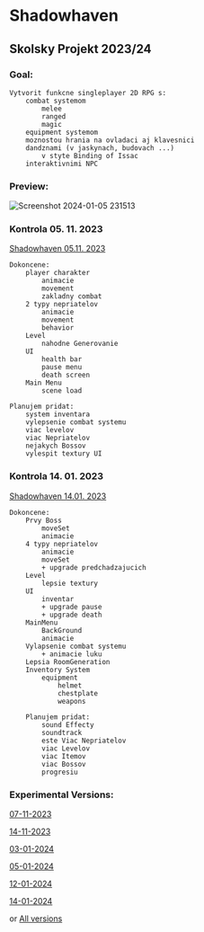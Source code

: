 # Shadowhaven
## Skolsky Projekt 2023/24

### Goal:
	Vytvorit funkcne singleplayer 2D RPG s:
		combat systemom
			melee
			ranged
			magic
		equipment systemom
		moznostou hrania na ovladaci aj klavesnici
		dandznami (v jaskynach, budovach ...)
			v styte Binding of Issac
		interaktivnimi NPC
### Preview:
![Screenshot 2024-01-05 231513](https://github.com/Y0hn/project/assets/101512527/9836d482-7ad4-4e61-8445-771f796a6175)

### Kontrola 05. 11. 2023
<p>
	<a href="https://www.youtube.com/embed/m57ylZGgtiE">Shadowhaven 05.11. 2023</a>
</p>

	Dokoncene:
		player charakter
			animacie
			movement
			zakladny combat
		2 typy nepriatelov
			animacie
			movement
			behavior
		Level
			nahodne Generovanie
		UI
			health bar
			pause menu
			death screen
		Main Menu
			scene load

	Planujem pridat:	
		system inventara
		vylepsenie combat systemu
		viac levelov
		viac Nepriatelov
		nejakych Bossov
		vylespit textury UI

### Kontrola 14. 01. 2023
<p>
	<a href="https://www.youtube.com/embed/oKX7ARDCYG8">Shadowhaven 14.01. 2023</a>
</p>

	Dokoncene:
		Prvy Boss
			moveSet
			animacie
		4 typy nepriatelov
			animacie
			moveSet
			+ upgrade predchadzajucich
		Level
			lepsie textury
		UI
			inventar
			+ upgrade pause
			+ upgrade death
		MainMenu
			BackGround
			animacie
		Vylapsenie combat systemu
			+ animacie luku
		Lepsia RoomGeneration
		Inventory System
			equipment
				helmet
				chestplate
				weapons

		Planujem pridat:
			sound Effecty
			soundtrack
			este Viac Nepriatelov
			viac Levelov
			viac Itemov
			viac Bossov
			progresiu

### Experimental Versions:
<p>
	<a href = "https://drive.google.com/drive/folders/1wD3EJGKzidaOD3VBCWk1KXh3JofZYSmR?usp=drive_link">07-11-2023</a>
</p>
<p>
	<a href = "https://drive.google.com/drive/folders/1fhWX-4bFaXegIxYtZ6I0X286BfR9NKBa?usp=drive_link">14-11-2023</a>
</p>
<p>
	<a href = "https://drive.google.com/drive/folders/1VhVsrBNsd2cp5ipRlpxBXxloCKWJqZWF?usp=drive_link">03-01-2024</a>
</p>
<p>
	<a href = "https://drive.google.com/drive/folders/1Iou5Fj9HMxjOTdqWoMItfFWUygL1NbHR?usp=drive_link">05-01-2024</a>
</p>
<p>
	<a href = "https://drive.google.com/drive/folders/15k097OeOLAsHSqIKhLRVz8WRdysL0v-K?usp=drive_link">12-01-2024</a>
</p>
<p>
	<a href = "https://drive.google.com/drive/folders/1oV-twR_AvQIz7VLSYONW1tQagTgB-ARr?usp=drive_link">14-01-2024</a>
</p>
or <a href = "https://drive.google.com/drive/folders/1mlVHg6lrFUsqv6OAelCen_a0NOv2Kcnh?usp=sharing">All versions</a>
